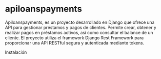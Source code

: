 # apiloanspayments
Apiloanspayments, es un proyecto desarrollado en Django que ofrece una API para gestionar préstamos y pagos de clientes. Permite crear, obtener y realizar pagos en préstamos activos, así como consultar el balance de un cliente. El proyecto utiliza el framework Django Rest Framework para proporcionar una API RESTful segura y autenticada mediante tokens.

Instalación
